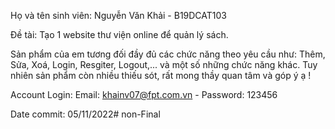 Họ và tên sinh viên: Nguyễn Văn Khải - B19DCAT103

Đề tài: Tạo 1 website thư viện online để quản lý sách.

Sản phẩm của em tương đối đầy đủ các chức năng theo yêu cầu như: Thêm, Sửa, Xoá, Login, Resgiter, Logout,... và một số những chức năng khác. 
Tuy nhiên sản phẩm còn nhiều thiếu sót, rất mong thầy quan tâm và góp ý ạ !

Account Login: 
    Email:      khainv07@fpt.com.vn  -  Password:   123456

Date commit: 05/11/2022# non-Final
